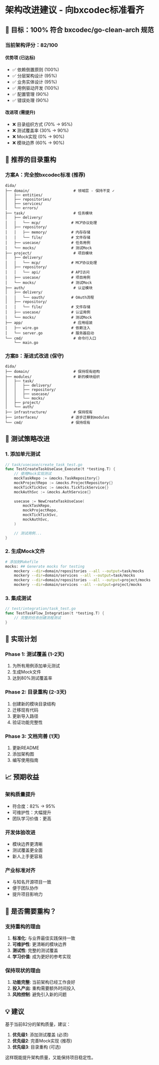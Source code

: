 # 架构改进建议 - 向bxcodec标准看齐

## 🎯 目标：100% 符合 bxcodec/go-clean-arch 规范

### 当前架构评分：82/100

#### 优势项 (已达标)
- ✅ 依赖倒置原则 (100%)
- ✅ 分层架构设计 (95%)
- ✅ 业务实体设计 (95%)
- ✅ 用例驱动开发 (100%)
- ✅ 配置管理 (90%)
- ✅ 错误处理 (90%)

#### 改进项 (需提升)
- ❌ 目录组织方式 (70% → 95%)
- ❌ 测试覆盖率 (30% → 90%)
- ❌ Mock实现 (0% → 90%)
- ❌ 模块边界 (60% → 90%)

## 📁 推荐的目录重构

### 方案A：完全按bxcodec标准 (推荐)

```
dida/
├── domain/                    # 领域层 - 保持不变 ✓
│   ├── entities/
│   ├── repositories/
│   ├── services/
│   └── errors/
├── task/                      # 任务模块
│   ├── delivery/
│   │   └── mcp/              # MCP协议处理
│   ├── repository/
│   │   ├── memory/           # 内存存储
│   │   └── file/             # 文件存储
│   ├── usecase/              # 任务用例
│   └── mocks/                # 测试Mock
├── project/                   # 项目模块
│   ├── delivery/
│   │   └── mcp/              # MCP协议处理
│   ├── repository/
│   │   └── api/              # API访问
│   ├── usecase/              # 项目用例
│   └── mocks/                # 测试Mock
├── auth/                      # 认证模块
│   ├── delivery/
│   │   └── oauth/            # OAuth流程
│   ├── repository/
│   │   └── file/             # 文件存储
│   ├── usecase/              # 认证用例
│   └── mocks/                # 测试Mock
├── app/                       # 应用组装
│   ├── wire.go               # 依赖注入
│   └── server.go             # 服务器启动
└── cmd/                       # 命令行入口
    └── main.go
```

### 方案B：渐进式改进 (保守)

```
dida/
├── domain/                    # 保持现有结构
├── modules/                   # 新的模块组织
│   ├── task/
│   │   ├── delivery/
│   │   ├── repository/
│   │   ├── usecase/
│   │   └── mocks/
│   ├── project/
│   └── auth/
├── infrastructure/            # 保持现有
├── interfaces/               # 逐步迁移到modules
└── cmd/                      # 保持现有
```

## 🧪 测试策略改进

### 1. 添加单元测试

```go
// task/usecase/create_task_test.go
func TestCreateTaskUseCase_Execute(t *testing.T) {
    // 使用Mock实现测试
    mockTaskRepo := &mocks.TaskRepository{}
    mockProjectRepo := &mocks.ProjectRepository{}
    mockTickTickSvc := &mocks.TickTickService{}
    mockAuthSvc := &mocks.AuthService{}
    
    usecase := NewCreateTaskUseCase(
        mockTaskRepo,
        mockProjectRepo,
        mockTickTickSvc,
        mockAuthSvc,
    )
    
    // 测试用例...
}
```

### 2. 生成Mock文件

```bash
# 添加到Makefile
mocks: ## Generate mocks for testing
	mockery --dir=domain/repositories --all --output=task/mocks
	mockery --dir=domain/services --all --output=task/mocks
	mockery --dir=domain/repositories --all --output=project/mocks
	mockery --dir=domain/services --all --output=project/mocks
```

### 3. 集成测试

```go
// test/integration/task_test.go
func TestTaskFlow_Integration(t *testing.T) {
    // 完整的任务创建流程测试
}
```

## 🔧 实现计划

### Phase 1: 测试覆盖 (1-2天)
1. 为所有用例添加单元测试
2. 生成Mock文件
3. 达到80%测试覆盖率

### Phase 2: 目录重构 (2-3天)
1. 创建新的模块目录结构
2. 迁移现有代码
3. 更新导入路径
4. 验证功能完整性

### Phase 3: 文档完善 (1天)
1. 更新README
2. 添加架构图
3. 编写使用指南

## 📈 预期收益

### 架构质量提升
- 符合度：82% → 95%
- 可维护性：大幅提升
- 团队学习价值：更高

### 开发体验改进
- 模块边界更清晰
- 测试覆盖更全面
- 新人上手更容易

### 产业标准对齐
- 与知名开源项目一致
- 便于团队协作
- 提升项目影响力

## 🤔 是否需要重构？

### 支持重构的理由
1. **标准化**: 与业界最佳实践保持一致
2. **可维护性**: 更清晰的模块边界
3. **测试性**: 完整的测试覆盖
4. **学习价值**: 成为更好的参考实现

### 保持现状的理由
1. **功能完整**: 当前架构已经工作良好
2. **投入产出**: 重构需要额外时间投入
3. **风险控制**: 避免引入新的问题

## 💡 建议

基于当前82分的架构质量，建议：

1. **优先级1**: 添加测试覆盖 (必须)
2. **优先级2**: 完善Mock实现 (推荐)
3. **优先级3**: 目录重构 (可选)

这样既能提升架构质量，又能保持项目稳定性。